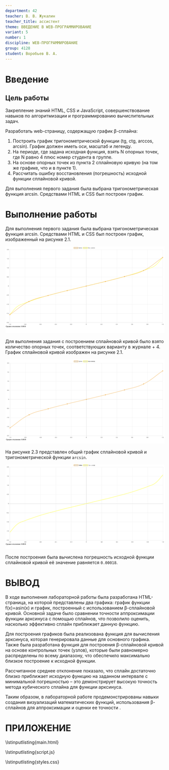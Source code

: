 ```yaml
---
department: 42
teacher: В. В. Жукалин
teacher_title: ассистент
theme: ВВЕДЕНИЕ В WEB-ПРОГРАММИРОВАНИЕ
variant: 5
number: 1
discipline: WEB-ПРОГРАММИРОВАНИЕ
group: 4128
student: Воробьев В. А.
---
```


# Введение

## Цель работы

Закрепление знаний HTML, CSS и JavaScript, совершенствование навыков по алгоритмизации и программированию вычислительных задач.

Разработать web-страницу, содержащую график β-сплайна:

1. Построить график тригонометрической функции (tg, ctg, arccos, arcsin). График должен иметь оси, масштаб и легенду.
2. На периоде, где задана исходная функция, взять N опорных точек, где N равно 4 плюс номер студента в группе.
3. На основе опорных точек из пункта 2 сплайновую кривую (на том же графике, что и в пункте 1).
4. Рассчитать ошибку восстановления (погрешность) исходной функции сплайновой кривой.

Для выполнения первого задания была выбрана тригонометрическая функция arcsin. Средствами HTML и CSS был построен график.

# Выполнение работы

Для выполнения первого задания была выбрана тригонометрическая функция arcsin. Средствами HTML и CSS был построен график, изображенный на рисунке 2.1.

![График функций](report_images/image.png)

Для выполнения задания с построением сплайновой кривой было взято количество опорных точек, соответствующих варианту в журнале + 4. График сплайновой кривой изображен на рисунке 2.1.

![График сплайна](report_images/image-1.png)

На рисунке 2.3 представлен общий график сплайновой кривой и тригонометрической функции `arcsin`.

![График arcsin](report_images/image-2.png)

После построения была вычислена погрешность исходной функции сплайновой кривой её значение равняется `0.00018`.

# ВЫВОД <suaidoc-center>

В ходе выполнения лабораторной работы была разработана HTML-страница, на которой представлены два графика: график функции f(x)=asin(x) и график, построенный с использованием β-сплайновой кривой. Основной задаче было сравнении точности аппроксимации функции арксинуса с помощью сплайнов, что позволило оценить, насколько эффективно сплайн приближает данную функцию.

Для построения графиков была реализована функция для вычисления арксинуса, которая генерировала данные для основного графика. Также была разработана функция для построения β-сплайновой кривой на основе контрольных точек (узлов), которые были равномерно распределены по всему диапазону, что обеспечило максимально близкое построение к исходной функции.

Рассчитанное среднее отклонение показало, что сплайн достаточно близко приближает исходную функцию на заданном интервале с минимальной погрешностью – это демонстрирует высокую точность метода кубического сплайна для функции арксинуса.

Таким образом, в лабораторной работе продемонстрированы навыки создания визуализаций математических функций, использования β-сплайнов для аппроксимации и оценки ее точности .

# ПРИЛОЖЕНИЕ <suaidoc-center>

\lstinputlisting{main.html}

\lstinputlisting{script.js}

\lstinputlisting{styles.css}